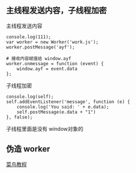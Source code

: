 ## 主线程发送内容，子线程加密

主线程发送内容

    console.log(111);
    var worker = new Worker('work.js');
    worker.postMessage('ayf');
    
    # 接收内容赋值给 window.ayf
    worker.onmessage = function (event) {
        window.ayf = event.data
    };
    
子线程加密

    console.log(self);
    self.addEventListener('message', function (e) {
        console.log('You said: ' + e.data);
        self.postMessage(e.data + "1")
    }, false);

子线程里面是没有 window对象的

## 伪造 worker

[菜鸟教程](./伪造worker.js)